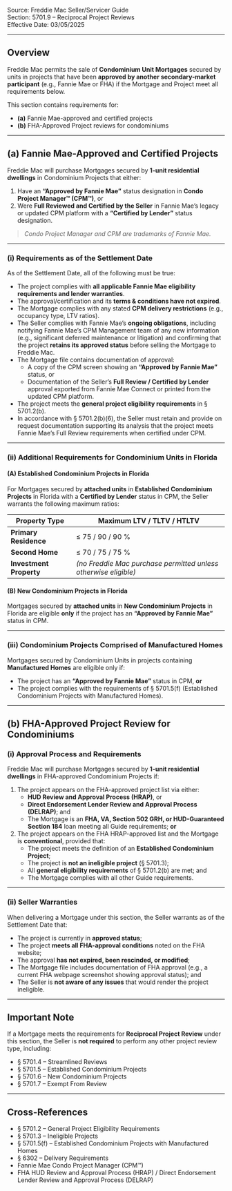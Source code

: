 Source: Freddie Mac Seller/Servicer Guide  
Section: 5701.9 – Reciprocal Project Reviews  
Effective Date: 03/05/2025  

---

## Overview
Freddie Mac permits the sale of **Condominium Unit Mortgages** secured by units in projects that have been **approved by another secondary-market participant** (e.g., Fannie Mae or FHA) if the Mortgage and Project meet all requirements below.

This section contains requirements for:
- **(a)** Fannie Mae-approved and certified projects  
- **(b)** FHA-Approved Project reviews for condominiums  

---

## (a) Fannie Mae-Approved and Certified Projects
Freddie Mac will purchase Mortgages secured by **1-unit residential dwellings** in Condominium Projects that either:

1. Have an **“Approved by Fannie Mae”** status designation in **Condo Project Manager™ (CPM™)**, or  
2. Were **Full Reviewed and Certified by the Seller** in Fannie Mae’s legacy or updated CPM platform with a **“Certified by Lender”** status designation.  

> *Condo Project Manager and CPM are trademarks of Fannie Mae.*

---

### (i) Requirements as of the Settlement Date
As of the Settlement Date, all of the following must be true:

- The project complies with **all applicable Fannie Mae eligibility requirements and lender warranties**.  
- The approval/certification and its **terms & conditions have not expired**.  
- The Mortgage complies with any stated **CPM delivery restrictions** (e.g., occupancy type, LTV ratios).  
- The Seller complies with Fannie Mae’s **ongoing obligations**, including notifying Fannie Mae’s CPM Management team of any new information (e.g., significant deferred maintenance or litigation) and confirming that the project **retains its approved status** before selling the Mortgage to Freddie Mac.  
- The Mortgage file contains documentation of approval:  
  - A copy of the CPM screen showing an **“Approved by Fannie Mae”** status, or  
  - Documentation of the Seller’s **Full Review / Certified by Lender** approval exported from Fannie Mae Connect or printed from the updated CPM platform.  
- The project meets the **general project eligibility requirements** in § 5701.2(b).  
- In accordance with § 5701.2(b)(6), the Seller must retain and provide on request documentation supporting its analysis that the project meets Fannie Mae’s Full Review requirements when certified under CPM.  

---

### (ii) Additional Requirements for Condominium Units in Florida  

#### (A) Established Condominium Projects in Florida  
For Mortgages secured by **attached units** in **Established Condominium Projects** in Florida with a **Certified by Lender** status in CPM, the Seller warrants the following maximum ratios:

| Property Type | Maximum LTV / TLTV / HTLTV |
|---------------|-----------------------------|
| **Primary Residence** | ≤ 75 / 90 / 90 % |
| **Second Home** | ≤ 70 / 75 / 75 % |
| **Investment Property** | *(no Freddie Mac purchase permitted unless otherwise eligible)* |

#### (B) New Condominium Projects in Florida  
Mortgages secured by **attached units** in **New Condominium Projects** in Florida are eligible **only** if the project has an **“Approved by Fannie Mae”** status in CPM.

---

### (iii) Condominium Projects Comprised of Manufactured Homes
Mortgages secured by Condominium Units in projects containing **Manufactured Homes** are eligible only if:

- The project has an **“Approved by Fannie Mae”** status in CPM, **or**  
- The project complies with the requirements of § 5701.5(f) (Established Condominium Projects with Manufactured Homes).

---

## (b) FHA-Approved Project Review for Condominiums

### (i) Approval Process and Requirements
Freddie Mac will purchase Mortgages secured by **1-unit residential dwellings** in FHA-approved Condominium Projects if:

1. The project appears on the FHA-approved project list via either:  
   - **HUD Review and Approval Process (HRAP)**, or  
   - **Direct Endorsement Lender Review and Approval Process (DELRAP)**; and  
   - The Mortgage is an **FHA, VA, Section 502 GRH, or HUD-Guaranteed Section 184** loan meeting all Guide requirements; **or**  
2. The project appears on the FHA HRAP-approved list and the Mortgage is **conventional**, provided that:  
   - The project meets the definition of an **Established Condominium Project**;  
   - The project is **not an ineligible project** (§ 5701.3);  
   - All **general eligibility requirements** of § 5701.2(b) are met; and  
   - The Mortgage complies with all other Guide requirements.  

---

### (ii) Seller Warranties
When delivering a Mortgage under this section, the Seller warrants as of the Settlement Date that:

- The project is currently in **approved status**;  
- The project **meets all FHA-approval conditions** noted on the FHA website;  
- The approval **has not expired, been rescinded, or modified**;  
- The Mortgage file includes documentation of FHA approval (e.g., a current FHA webpage screenshot showing approval status); and  
- The Seller is **not aware of any issues** that would render the project ineligible.  

---

## Important Note
If a Mortgage meets the requirements for **Reciprocal Project Review** under this section, the Seller is **not required** to perform any other project review type, including:

- § 5701.4 – Streamlined Reviews  
- § 5701.5 – Established Condominium Projects  
- § 5701.6 – New Condominium Projects  
- § 5701.7 – Exempt From Review  

---

## Cross-References
- § 5701.2 – General Project Eligibility Requirements  
- § 5701.3 – Ineligible Projects  
- § 5701.5(f) – Established Condominium Projects with Manufactured Homes  
- § 6302 – Delivery Requirements  
- Fannie Mae Condo Project Manager (CPM™)  
- FHA HUD Review and Approval Process (HRAP) / Direct Endorsement Lender Review and Approval Process (DELRAP)  
